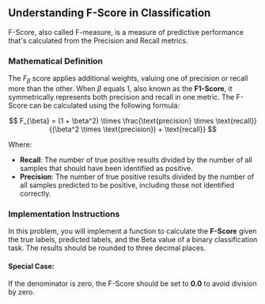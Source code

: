 
## Understanding F-Score in Classification

F-Score, also called F-measure, is a measure of predictive performance that's calculated from the Precision and Recall metrics.

### Mathematical Definition

The $F_{\beta}$ score applies additional weights, valuing one of precision or recall more than the other. When $\beta$ equals 1, also known as the **F1-Score**, it symmetrically represents both precision and recall in one metric. The F-Score can be calculated using the following formula:

$$
F_{\beta} = (1 + \beta^2) \times \frac{\text{precision} \times \text{recall}}{(\beta^2 \times \text{precision}) + \text{recall}}
$$

Where:

- **Recall**: The number of true positive results divided by the number of all samples that should have been identified as positive.
- **Precision**: The number of true positive results divided by the number of all samples predicted to be positive, including those not identified correctly.

### Implementation Instructions

In this problem, you will implement a function to calculate the **F-Score** given the true labels, predicted labels, and the Beta value of a binary classification task. The results should be rounded to three decimal places.

#### Special Case:
If the denominator is zero, the F-Score should be set to **0.0** to avoid division by zero.
